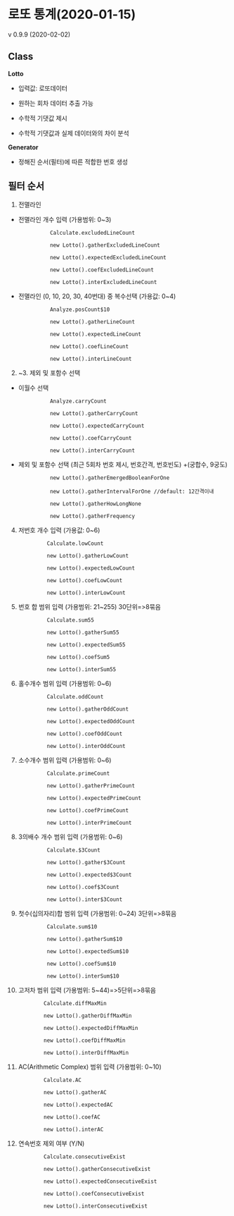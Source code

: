 
# 로또 통계(2020-01-15)

v 0.9.9 (2020-02-02)

## Class

**Lotto**

* 입력값: 로또데이터

* 원하는 회차 데이터 추출 가능

* 수학적 기댓값 제시

* 수학적 기댓값과 실제 데이터와의 차이 분석

**Generator**

* 정해진 순서(필터)에 따른 적합한 번호 생성

## 필터 순서

1. 전멸라인
* 전멸라인 개수 입력 (가용범위: 0~3)

                Calculate.excludedLineCount

                new Lotto().gatherExcludedLineCount

                new Lotto().expectedExcludedLineCount

                new Lotto().coefExcludedLineCount

                new Lotto().interExcludedLineCount

* 전멸라인 (0, 10, 20, 30, 40번대) 중 복수선택 (가용값: 0~4)

                Analyze.posCount$10

                new Lotto().gatherLineCount

                new Lotto().expectedLineCount

                new Lotto().coefLineCount

                new Lotto().interLineCount

2. ~3. 제외 및 포함수 선택
* 이월수 선택

                Analyze.carryCount

                new Lotto().gatherCarryCount

                new Lotto().expectedCarryCount

                new Lotto().coefCarryCount

                new Lotto().interCarryCount

* 제외 및 포함수 선택 (최근 5회차 번호 제시, 번호간격, 번호빈도) +(궁합수, 9궁도)

                new Lotto().gatherEmergedBooleanForOne

                new Lotto().gatherIntervalForOne //default: 12간격이내

                new Lotto().gatherHowLongNone

                new Lotto().gatherFrequency

4. 저번호 개수 입력 (가용값: 0~6)
    
                Calculate.lowCount
                
                new Lotto().gatherLowCount
                
                new Lotto().expectedLowCount

                new Lotto().coefLowCount

                new Lotto().interLowCount

5. 번호 합 범위 입력 (가용범위: 21~255) 30단위=>8묶음
    
                Calculate.sum55
                
                new Lotto().gatherSum55
                
                new Lotto().expectedSum55

                new Lotto().coefSum5

                new Lotto().interSum55

6. 홀수개수 범위 입력 (가용범위: 0~6)
    
                Calculate.oddCount
                
                new Lotto().gatherOddCount
                
                new Lotto().expectedOddCount

                new Lotto().coefOddCount

                new Lotto().interOddCount

7. 소수개수 범위 입력 (가용범위: 0~6)
    
                Calculate.primeCount
                
                new Lotto().gatherPrimeCount
                
                new Lotto().expectedPrimeCount

                new Lotto().coefPrimeCount

                new Lotto().interPrimeCount

8. 3의배수 개수 범위 입력 (가용범위: 0~6)
    
                Calculate.$3Count
                
                new Lotto().gather$3Count
                
                new Lotto().expected$3Count

                new Lotto().coef$3Count

                new Lotto().inter$3Count

9. 첫수(십의자리)합 범위 입력 (가용범위: 0~24) 3단위=>8묶음
    
                Calculate.sum$10
                
                new Lotto().gatherSum$10
                
                new Lotto().expectedSum$10

                new Lotto().coefSum$10

                new Lotto().interSum$10

10. 고저차 범위 입력 (가용범위: 5~44)=>5단위=>8묶음
    
                Calculate.diffMaxMin
                
                new Lotto().gatherDiffMaxMin
                
                new Lotto().expectedDiffMaxMin

                new Lotto().coefDiffMaxMin

                new Lotto().interDiffMaxMin

11. AC(Arithmetic Complex) 범위 입력 (가용범위: 0~10)
    
                Calculate.AC
                
                new Lotto().gatherAC
                
                new Lotto().expectedAC

                new Lotto().coefAC

                new Lotto().interAC

12. 연속번호 제외 여부 (Y/N)
    
                Calculate.consecutiveExist
                
                new Lotto().gatherConsecutiveExist
                
                new Lotto().expectedConsecutiveExist
                
                new Lotto().coefConsecutiveExist

                new Lotto().interConsecutiveExist
